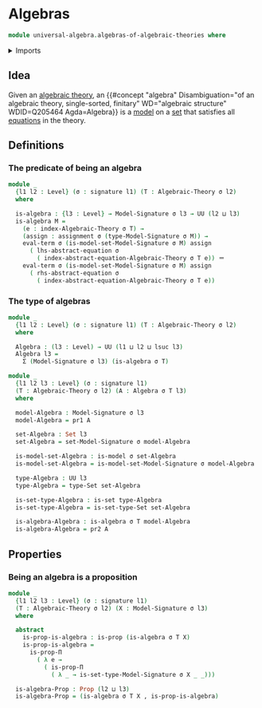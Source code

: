 # Algebras

```agda
module universal-algebra.algebras-of-algebraic-theories where
```

<details><summary>Imports</summary>

```agda
open import foundation.dependent-pair-types
open import foundation.fundamental-theorem-of-identity-types
open import foundation.identity-types
open import foundation.propositions
open import foundation.sets
open import foundation.subtype-identity-principle
open import foundation.torsorial-type-families
open import foundation.universe-levels

open import foundation-core.equivalences

open import universal-algebra.abstract-equations-over-signatures
open import universal-algebra.algebraic-theories
open import universal-algebra.equivalences-models-of-signatures
open import universal-algebra.models-of-signatures
open import universal-algebra.signatures
open import universal-algebra.terms-over-signatures
```

</details>

## Idea

Given an [algebraic theory](universal-algebra.algebraic-theories.md), an
{{#concept "algebra" Disambiguation="of an algebraic theory, single-sorted, finitary" WD="algebraic structure" WDID=Q205464 Agda=Algebra}}
is a [model](universal-algebra.models-of-signatures.md) on a
[set](foundation-core.sets.md) that satisfies all
[equations](universal-algebra.abstract-equations-over-signatures.md) in the
theory.

## Definitions

### The predicate of being an algebra

```agda
module _
  {l1 l2 : Level} (σ : signature l1) (T : Algebraic-Theory σ l2)
  where

  is-algebra : {l3 : Level} → Model-Signature σ l3 → UU (l2 ⊔ l3)
  is-algebra M =
    (e : index-Algebraic-Theory σ T) →
    (assign : assignment σ (type-Model-Signature σ M)) →
    eval-term σ (is-model-set-Model-Signature σ M) assign
      ( lhs-abstract-equation σ
        ( index-abstract-equation-Algebraic-Theory σ T e)) ＝
    eval-term σ (is-model-set-Model-Signature σ M) assign
      ( rhs-abstract-equation σ
        ( index-abstract-equation-Algebraic-Theory σ T e))
```

### The type of algebras

```agda
module _
  {l1 l2 : Level} (σ : signature l1) (T : Algebraic-Theory σ l2)
  where

  Algebra : (l3 : Level) → UU (l1 ⊔ l2 ⊔ lsuc l3)
  Algebra l3 =
    Σ (Model-Signature σ l3) (is-algebra σ T)

module _
  {l1 l2 l3 : Level} (σ : signature l1)
  (T : Algebraic-Theory σ l2) (A : Algebra σ T l3)
  where

  model-Algebra : Model-Signature σ l3
  model-Algebra = pr1 A

  set-Algebra : Set l3
  set-Algebra = set-Model-Signature σ model-Algebra

  is-model-set-Algebra : is-model σ set-Algebra
  is-model-set-Algebra = is-model-set-Model-Signature σ model-Algebra

  type-Algebra : UU l3
  type-Algebra = type-Set set-Algebra

  is-set-type-Algebra : is-set type-Algebra
  is-set-type-Algebra = is-set-type-Set set-Algebra

  is-algebra-Algebra : is-algebra σ T model-Algebra
  is-algebra-Algebra = pr2 A
```

## Properties

### Being an algebra is a proposition

```agda
module _
  {l1 l2 l3 : Level} (σ : signature l1)
  (T : Algebraic-Theory σ l2) (X : Model-Signature σ l3)
  where

  abstract
    is-prop-is-algebra : is-prop (is-algebra σ T X)
    is-prop-is-algebra =
      is-prop-Π
        ( λ e →
          ( is-prop-Π
            ( λ _ → is-set-type-Model-Signature σ X _ _)))

  is-algebra-Prop : Prop (l2 ⊔ l3)
  is-algebra-Prop = (is-algebra σ T X , is-prop-is-algebra)
```
